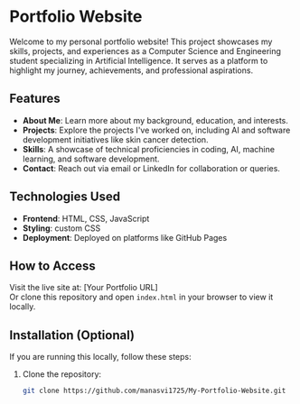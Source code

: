 # Portfolio Website

Welcome to my personal portfolio website! This project showcases my skills, projects, and experiences as a Computer Science and Engineering student specializing in Artificial Intelligence. It serves as a platform to highlight my journey, achievements, and professional aspirations.

## Features

- **About Me**: Learn more about my background, education, and interests.
- **Projects**: Explore the projects I've worked on, including AI and software development initiatives like skin cancer detection.
- **Skills**: A showcase of technical proficiencies in coding, AI, machine learning, and software development.
- **Contact**: Reach out via email or LinkedIn for collaboration or queries.

## Technologies Used

- **Frontend**: HTML, CSS, JavaScript
- **Styling**:  custom CSS
- **Deployment**: Deployed on platforms like GitHub Pages

## How to Access

Visit the live site at: [Your Portfolio URL]  
Or clone this repository and open `index.html` in your browser to view it locally.

## Installation (Optional)

If you are running this locally, follow these steps:

1. Clone the repository:
   ```bash
   git clone https://github.com/manasvi1725/My-Portfolio-Website.git
